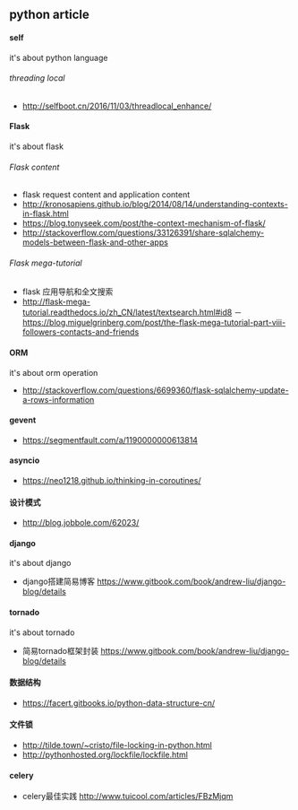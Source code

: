## python article

#### self
it's about python language
###### threading local
- http://selfboot.cn/2016/11/03/threadlocal_enhance/

#### Flask
it's about flask
###### Flask content
- flask request content and application content
- http://kronosapiens.github.io/blog/2014/08/14/understanding-contexts-in-flask.html
- https://blog.tonyseek.com/post/the-context-mechanism-of-flask/
- http://stackoverflow.com/questions/33126391/share-sqlalchemy-models-between-flask-and-other-apps

###### Flask mega-tutorial
- flask 应用导航和全文搜索
- http://flask-mega-tutorial.readthedocs.io/zh_CN/latest/textsearch.html#id8
－ https://blog.miguelgrinberg.com/post/the-flask-mega-tutorial-part-viii-followers-contacts-and-friends

#### ORM
it's about orm operation

- http://stackoverflow.com/questions/6699360/flask-sqlalchemy-update-a-rows-information

#### gevent
- https://segmentfault.com/a/1190000000613814

#### asyncio
- https://neo1218.github.io/thinking-in-coroutines/

#### 设计模式
- http://blog.jobbole.com/62023/

#### django
it's about django
- django搭建简易博客 https://www.gitbook.com/book/andrew-liu/django-blog/details

#### tornado
it's about tornado
- 简易tornado框架封装 https://www.gitbook.com/book/andrew-liu/django-blog/details

#### 数据结构
- https://facert.gitbooks.io/python-data-structure-cn/

#### 文件锁
- http://tilde.town/~cristo/file-locking-in-python.html
- http://pythonhosted.org/lockfile/lockfile.html

#### celery
- celery最佳实践 http://www.tuicool.com/articles/FBzMjqm 